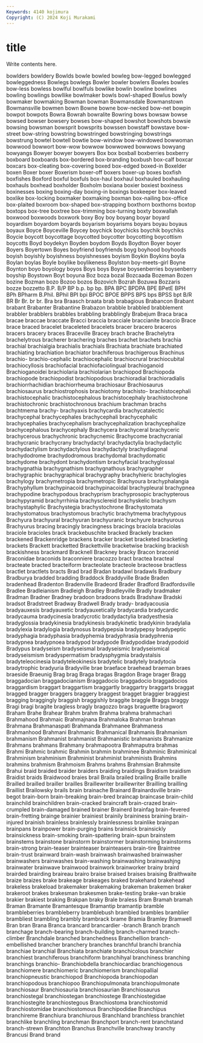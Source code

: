 ```yaml
---
Keywords: 4140 kojimura
Copyright: (C) 2024 Koji Murakami
---
```


# title

Write contents here.



bowlders bowldery Bowlds bowle bowled bowleg
bow-legged bowlegged bowleggedness Bowlegs bowlegs Bowler bowler bowlers Bowles bowles
bow-less bowless bowlful bowlfuls bowlike bowlin bowline bowlines bowling bowlings
bowllike bowlmaker bowls bowl-shaped Bowlus bowly bowmaker bowmaking Bowman bowman
Bowmansdale Bowmanstown Bowmansville bowmen bown Bowne bowne bow-necked bow-net bowpin
bowpot bowpots Bowra Bowrah bowralite Bowring bows bowsaw bowse bowsed
bowser bowsery bowses bow-shaped bowshot bowshots bowsie bowsing bowsman bowsprit
bowsprits bowssen bowstaff bowstave bow-street bow-string bowstring bowstringed bowstringing bowstrings
bowstrung bowtel bowtell bowtie bow-window bow-windowed bowwoman bowwood bowwort bow-wow
bowwow bowwowed bowwows bowyang bowyangs Bowyer bowyer bowyers Box box
boxball boxberries boxberry boxboard boxboards box-bordered box-branding boxbush box-calf boxcar
boxcars box-cleating box-covering boxed box-edged boxed-in Boxelder boxen Boxer boxer
Boxerism boxer-off boxers boxer-up boxes boxfish boxfishes Boxford boxful boxfuls
box-haul boxhaul boxhauled boxhauling boxhauls boxhead boxholder Boxholm boxiana boxier
boxiest boxiness boxinesses boxing boxing-day boxing-in boxings boxkeeper box-leaved boxlike
box-locking boxmaker boxmaking boxman box-nailing box-office box-plaited boxroom box-shaped box-strapping
boxthorn boxthorns boxtop boxtops box-tree boxtree box-trimming box-turning boxty boxwallah
boxwood boxwoods boxwork boxy Boy boy boyang boyar boyard boyardism
boyardom boyards boyarism boyarisms boyars boyau boyaus boyaux Boyce Boyceville
Boycey boychick boychicks boychik boychiks Boycie boycott boycottage boycotted boycotter
boycotting boycottism boycotts Boyd boydekyn Boyden boydom Boyds Boydton Boyer
boyer Boyers Boyertown Boyes boyfriend boyfriends boyg boyhood boyhoods boyish
boyishly boyishness boyishnesses boyism Boykin Boykins boyla Boylan boylas Boyle
boylike boylikeness Boylston boy-meets-girl Boyne Boynton boyo boyology boyos Boys
boys Boyse boysenberries boysenberry boyship Boystown Boyt boyuna Boz boza
bozal Bozcaada Bozeman Bozen bozine Bozman bozo Bozoo bozos Bozovich
Bozrah Bozuwa Bozzaris bozze bozzetto B.P. B/P BP b.p. bp
bp. BPA BPC BPDPA BPE BPetE BPH BPh BPharm B.Phil.
BPhil BPI bpi BPOC BPOE BPPS BPS bps BPSS bpt
B/R BR Br Br. br br. Bra bra Braasch braata
brab brabagious Brabancon Brabant brabant Brabanter Brabantine Brabazon brabble brabbled
brabblement brabbler brabblers brabbles brabbling brabblingly Brabejum Braca braca bracae
braccae braccate Bracci braccia bracciale braccianite braccio Brace brace braced
bracelet braceleted bracelets bracer bracero braceros bracers bracery braces Braceville
Bracey brach brache Brachelytra brachelytrous bracherer brachering braches brachet brachets
brachia brachial brachialgia brachialis brachials Brachiata brachiate brachiated brachiating brachiation
brachiator brachiferous brachigerous Brachinus brachio- brachio-cephalic brachiocephalic brachiocrural brachiocubital brachiocyllosis
brachiofacial brachiofaciolingual brachioganoid Brachioganoidei brachiolaria brachiolarian brachiopod Brachiopoda brachiopode brachiopodist
brachiopodous brachioradial brachioradialis brachiorrhachidian brachiorrheuma brachiosaur Brachiosaurus brachiosaurus brachiostrophosis brachiotomy
brachisto- brachistocephali brachistocephalic brachistocephalous brachistocephaly brachistochrone brachistochronic brachistochronous brachium brachman
brachs brachtmema brachy- brachyaxis brachycardia brachycatalectic brachycephal brachycephales brachycephali brachycephalic
brachycephalies brachycephalism brachycephalization brachycephalize brachycephalous brachycephaly Brachycera brachyceral brachyceric brachycerous
brachychronic brachycnemic Brachycome brachycranial brachycranic brachycrany brachydactyl brachydactylia brachydactylic brachydactylism
brachydactylous brachydactyly brachydiagonal brachydodrome brachydodromous brachydomal brachydomatic brachydome brachydont brachydontism
brachyfacial brachyglossal brachygnathia brachygnathism brachygnathous brachygrapher brachygraphic brachygraphical brachygraphy brachyhieric
brachylogies brachylogy brachymetropia brachymetropic Brachyoura brachyphalangia Brachyphyllum brachypinacoid brachypinacoidal brachypleural
brachypnea brachypodine brachypodous brachyprism brachyprosopic brachypterous brachypyramid brachyrrhinia brachysclereid brachyskelic
brachysm brachystaphylic Brachystegia brachystochrone Brachystomata brachystomatous brachystomous brachytic brachytmema brachytypous
Brachyura brachyural brachyuran brachyuranic brachyure brachyurous Brachyurus bracing bracingly bracingness
bracings braciola braciolas braciole bracioles brack brackebuschite bracked Brackely bracken
brackened Brackenridge brackens bracker bracket bracketed bracketing brackets Brackett bracketted
Brackettville bracketwise bracking brackish brackishness brackmard Bracknell Brackney bracky Bracon
braconid Braconidae braconids braconniere bracozzo bract bractea bracteal bracteate bracted
bracteiform bracteolate bracteole bracteose bractless bractlet bractlets bracts Brad brad
Bradan bradawl bradawls Bradbury Bradburya bradded bradding Braddock Braddyville Brade
Braden bradenhead Bradenton Bradenville Bradeord Brader Bradford Bradfordsville Bradlee Bradleianism
Bradleigh Bradley Bradleyville Bradly bradmaker Bradman Bradner Bradney bradoon bradoons
brads Bradshaw Bradski bradsot Bradstreet Bradway Bradwell Brady brady- bradyacousia
bradyauxesis bradyauxetic bradyauxetically bradycardia bradycardic bradycauma bradycinesia bradycrotic bradydactylia bradyesthesia
bradyglossia bradykinesia bradykinesis bradykinetic bradykinin bradylalia bradylexia bradylogia bradynosus bradypepsia
bradypepsy bradypeptic bradyphagia bradyphasia bradyphemia bradyphrasia bradyphrenia bradypnea bradypnoea bradypod
bradypode Bradypodidae bradypodoid Bradypus bradyseism bradyseismal bradyseismic bradyseismical bradyseismism bradyspermatism
bradysphygmia bradystalsis bradyteleocinesia bradyteleokinesis bradytelic bradytely bradytocia bradytrophic bradyuria Bradyville
brae braeface braehead braeman braes braeside Braeunig Brag brag Braga
bragas Bragdon Brage brager Bragg braggadocian braggadocianism Braggadocio braggadocio braggadocios
braggardism braggart braggartism braggartly braggartry braggarts braggat bragged bragger braggers
braggery braggest bragget braggier braggiest bragging braggingly braggish braggishly braggite
braggle Braggs braggy Bragi bragi bragite bragless bragly bragozzo brags
braguette bragwort Braham Brahe Brahear Brahm brahm Brahma brahma brahmachari
Brahmahood Brahmaic Brahmajnana Brahmaloka Brahman brahman Brahmana Brahmanaspati Brahmanda Brahmanee
Brahmaness Brahmanhood Brahmani Brahmanic Brahmanical Brahmanis Brahmanism brahmanism Brahmanist brahmanist
Brahmanistic brahmanists Brahmanize Brahmans brahmans Brahmany brahmapootra Brahmaputra brahmas Brahmi
Brahmic brahmic Brahmin brahmin brahminee Brahminic Brahminical Brahminism brahminism Brahminist
brahminist brahminists Brahmins brahmins brahmism Brahmoism Brahms brahms Brahmsian Brahmsite
Brahui braid braided braider braiders braiding braidings Braidism braidism Braidist
braids Braidwood braies brail Braila brailed brailing Braille braille Brailled
brailled brailler brailles Braillewriter braillewriter Brailling brailling Braillist Brailowsky brails
brain brainache Brainard Brainardsville brain-begot brain-born brain-breaking brain-bred braincap braincase
brain-child brainchild brainchildren brain-cracked braincraft brain-crazed brain-crumpled brain-damaged brained brainer
Brainerd brainfag brain-fevered brain-fretting brainge brainier brainiest brainily braininess braining
brain-injured brainish brainless brainlessly brainlessness brainlike brainpan brainpans brainpower brain-purging
brains brainsick brainsickly brainsickness brain-smoking brain-spattering brain-spun brainstem brainstems brainstone
brainstorm brainstormer brainstorming brainstorms brain-strong brain-teaser brainteaser brainteasers brain-tire Braintree
brain-trust brainward brain-wash brainwash brainwashed brainwasher brainwashers brainwashes brain-washing brainwashing
brainwashjng brainwater brainwave brainwood brainwork brainworker brainy braird brairded brairding
braireau brairo braise braised braises braising Braithwaite braize braizes brake
brakeage brakeages braked brakehand brakehead brakeless brakeload brakemaker brakemaking brakeman
brakemen braker brakeroot brakes brakesman brakesmen brake-testing brake-van brakie brakier
brakiest braking Brakpan braky Brale braless Bram Bramah bramah Braman
Bramante Bramantesque Bramantip bramantip bramble brambleberries brambleberry bramblebush brambled brambles
bramblier brambliest brambling brambly brambrack brame Bramia Bramley Bramwell Bran
bran Brana Branca brancard brancardier -branch Branch branch branchage branch-bearing
branch-building branch-charmed branch-climber Branchdale branched branchedness Branchellion branch-embellished brancher branchery
branches branchful branchi branchia branchiae branchial Branchiata branchiate branchicolous branchier
branchiest branchiferous branchiform branchihyal branchiness branching branchings branchio- Branchiobdella branchiocardiac
branchiogenous branchiomere branchiomeric branchiomerism branchiopallial branchiopneustic branchiopod Branchiopoda branchiopodan branchiopodous
branchiopoo Branchiopulmonata branchiopulmonate branchiosaur Branchiosauria branchiosaurian Branchiosaurus branchiostegal branchiostegan branchiostege
Branchiostegidae branchiostegite branchiostegous Branchiostoma branchiostomid Branchiostomidae branchiostomous Branchipodidae Branchipus branchireme
Branchiura branchiurous Branchland branchless branchlet branchlike branchling branchman Branchport branch-rent
branchstand branch-strewn Branchton Branchus Branchville branchway branchy Brancusi Brand brand
